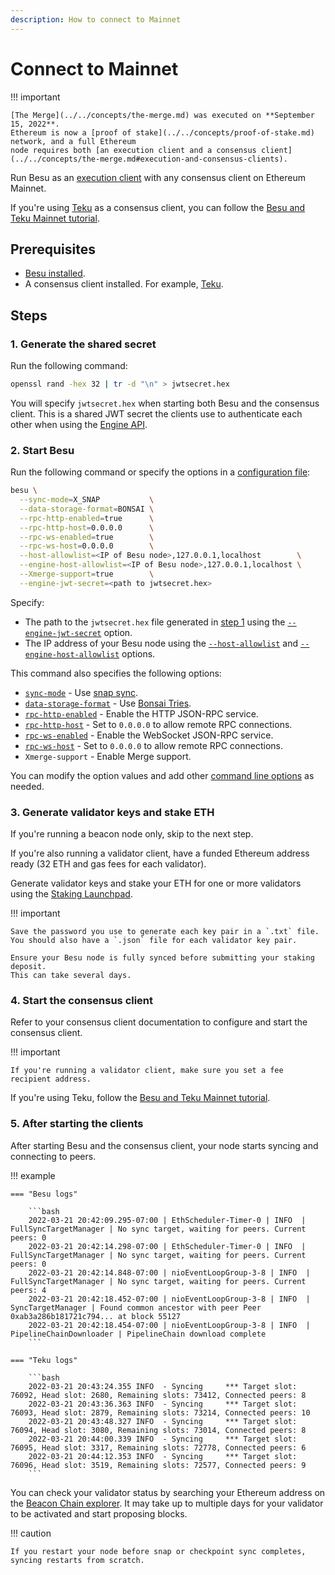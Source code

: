 ```yaml
---
description: How to connect to Mainnet
---
```


# Connect to Mainnet

!!! important

    [The Merge](../../concepts/the-merge.md) was executed on **September 15, 2022**.
    Ethereum is now a [proof of stake](../../concepts/proof-of-stake.md) network, and a full Ethereum
    node requires both [an execution client and a consensus client](../../concepts/the-merge.md#execution-and-consensus-clients).

Run Besu as an [execution client](../../concepts/the-merge.md#execution-clients) with any consensus
client on Ethereum Mainnet.

If you're using [Teku] as a consensus client, you can follow the
[Besu and Teku Mainnet tutorial](../../tutorials/besu-teku-mainnet.md).

## Prerequisites

- [Besu installed](../install/binary-distribution.md).
- A consensus client installed.
  For example, [Teku](https://docs.teku.consensys.net/en/latest/).

## Steps

### 1. Generate the shared secret

Run the following command:

```bash
openssl rand -hex 32 | tr -d "\n" > jwtsecret.hex
```

You will specify `jwtsecret.hex` when starting both Besu and the consensus client.
This is a shared JWT secret the clients use to authenticate each other when using the
[Engine API](../../how-to/use-engine-api.md).

### 2. Start Besu

Run the following command or specify the options in a
[configuration file](../../how-to/configuration-file.md):

```bash
besu \
  --sync-mode=X_SNAP           \
  --data-storage-format=BONSAI \
  --rpc-http-enabled=true      \
  --rpc-http-host=0.0.0.0      \
  --rpc-ws-enabled=true        \
  --rpc-ws-host=0.0.0.0        \
  --host-allowlist=<IP of Besu node>,127.0.0.1,localhost        \
  --engine-host-allowlist=<IP of Besu node>,127.0.0.1,localhost \
  --Xmerge-support=true        \
  --engine-jwt-secret=<path to jwtsecret.hex>
```

Specify:

- The path to the `jwtsecret.hex` file generated in [step 1](#1-generate-the-shared-secret)
  using the [`--engine-jwt-secret`](../../reference/cli/options.md#engine-jwt-secret) option.
- The IP address of your Besu node using the [`--host-allowlist`](../../reference/cli/options.md#host-allowlist)
  and [`--engine-host-allowlist`](../../reference/cli/options.md#engine-host-allowlist) options.

This command also specifies the following options:

- [`sync-mode`](../../reference/cli/options.md#sync-mode) - Use [snap sync](sync-node.md#snap-synchronization).
- [`data-storage-format`](../../reference/cli/options.md#data-storage-format) - Use [Bonsai Tries](../../concepts/data-storage-formats.md#bonsai-tries).
- [`rpc-http-enabled`](../../reference/cli/options.md#rpc-http-enabled) - Enable the HTTP JSON-RPC
  service.
- [`rpc-http-host`](../../reference/cli/options.md#rpc-http-host) - Set to `0.0.0.0` to allow remote
  RPC connections.
- [`rpc-ws-enabled`](../../reference/cli/options.md#rpc-ws-enabled) - Enable the WebSocket JSON-RPC
  service.
- [`rpc-ws-host`](../../reference/cli/options.md#rpc-ws-host) - Set to `0.0.0.0` to allow remote RPC
  connections.
- `Xmerge-support` - Enable Merge support.

You can modify the option values and add other [command line options](../../reference/cli/options.md)
as needed.

### 3. Generate validator keys and stake ETH

If you're running a beacon node only, skip to the next step.

If you're also running a validator client, have a funded Ethereum address ready (32 ETH and gas fees
for each validator).

Generate validator keys and stake your ETH for one or more validators using the
[Staking Launchpad](https://launchpad.ethereum.org/en/).

!!! important

    Save the password you use to generate each key pair in a `.txt` file.
    You should also have a `.json` file for each validator key pair.

    Ensure your Besu node is fully synced before submitting your staking deposit.
    This can take several days.

### 4. Start the consensus client

Refer to your consensus client documentation to configure and start the consensus client.

!!! important

    If you're running a validator client, make sure you set a fee recipient address.

If you're using Teku, follow the [Besu and Teku Mainnet tutorial](../../tutorials/besu-teku-mainnet.md#5-start-teku).

### 5. After starting the clients

After starting Besu and the consensus client, your node starts syncing and connecting to peers.

!!! example

    === "Besu logs"

        ```bash
        2022-03-21 20:42:09.295-07:00 | EthScheduler-Timer-0 | INFO  | FullSyncTargetManager | No sync target, waiting for peers. Current peers: 0
        2022-03-21 20:42:14.298-07:00 | EthScheduler-Timer-0 | INFO  | FullSyncTargetManager | No sync target, waiting for peers. Current peers: 0
        2022-03-21 20:42:14.848-07:00 | nioEventLoopGroup-3-8 | INFO  | FullSyncTargetManager | No sync target, waiting for peers. Current peers: 4
        2022-03-21 20:42:18.452-07:00 | nioEventLoopGroup-3-8 | INFO  | SyncTargetManager | Found common ancestor with peer Peer 0xab3a286b181721c794... at block 55127
        2022-03-21 20:42:18.454-07:00 | nioEventLoopGroup-3-8 | INFO  | PipelineChainDownloader | PipelineChain download complete
        ```

    === "Teku logs"

        ```bash
        2022-03-21 20:43:24.355 INFO  - Syncing     *** Target slot: 76092, Head slot: 2680, Remaining slots: 73412, Connected peers: 8
        2022-03-21 20:43:36.363 INFO  - Syncing     *** Target slot: 76093, Head slot: 2879, Remaining slots: 73214, Connected peers: 10
        2022-03-21 20:43:48.327 INFO  - Syncing     *** Target slot: 76094, Head slot: 3080, Remaining slots: 73014, Connected peers: 8
        2022-03-21 20:44:00.339 INFO  - Syncing     *** Target slot: 76095, Head slot: 3317, Remaining slots: 72778, Connected peers: 6
        2022-03-21 20:44:12.353 INFO  - Syncing     *** Target slot: 76096, Head slot: 3519, Remaining slots: 72577, Connected peers: 9
        ```

You can check your validator status by searching your Ethereum address on the [Beacon Chain explorer](https://beaconcha.in/).
It may take up to multiple days for your validator to be activated and start proposing blocks.

!!! caution

    If you restart your node before snap or checkpoint sync completes, syncing restarts from scratch.

<!-- links -->
[Teku]: https://docs.teku.consensys.net/en/stable/
